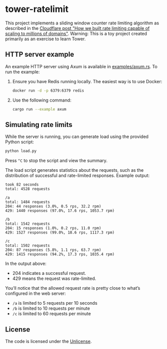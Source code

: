 # tower-ratelimit

This project implements a sliding window counter rate limiting algorithm as described in the
[Cloudflare post "How we built rate limiting capable of scaling to millions of domains"](https://blog.cloudflare.com/counting-things-a-lot-of-different-things/).
Warning: This is a toy project created primarily as an exercise to learn Tower.

## HTTP server example

An example HTTP server using Axum is available in [examples/axum.rs](examples/axum.rs). To run the example:

1. Ensure you have Redis running locally. The easiest way is to use Docker:
    ```sh
    docker run -d -p 6379:6379 redis
    ```
2. Use the following command:
    ```sh
    cargo run --example axum
    ```

## Simulating rate limits

While the server is running, you can generate load using the provided Python script:

```sh
python load.py
```

Press `^C` to stop the script and view the summary.

The load script generates statistics about the requests, such as the distribution of successful and rate-limited responses.
Example output:

```
took 82 seconds
total: 4528 requests

/a
total: 1484 requests
204: 44 responses (3.0%, 0.5 rps, 32.2 rpm)
429: 1440 responses (97.0%, 17.6 rps, 1053.7 rpm)

/b
total: 1542 requests
204: 15 responses (1.0%, 0.2 rps, 11.0 rpm)
429: 1527 responses (99.0%, 18.6 rps, 1117.3 rpm)

/c
total: 1502 requests
204: 87 responses (5.8%, 1.1 rps, 63.7 rpm)
429: 1415 responses (94.2%, 17.3 rps, 1035.4 rpm)
```

In the output above:

* 204 indicates a successful request.
* 429 means the request was rate-limited.

You’ll notice that the allowed request rate is pretty close to what’s configured in the web server:

* `/a` is limited to 5 requests per 10 seconds
* `/b` is limited to 10 requests per minute
* `/c` is limited to 60 requests per minute

## License

The code is licensed under the [Unlicense](LICENSE).
